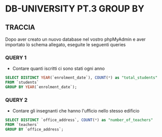 # DB-UNIVERSITY PT.3 GROUP BY

## TRACCIA

Dopo aver creato un nuovo database nel vostro phpMyAdmin e aver importato lo schema allegato, eseguite le seguenti queries

### QUERY 1

- Contare quanti iscritti ci sono stati ogni anno

```sql
SELECT DISTINCT YEAR(`enrolment_date`), COUNT(*) as "total_students"
FROM `students`
GROUP BY YEAR(`enrolment_date`);
```

### QUERY 2

- Contare gli insegnanti che hanno l'ufficio nello stesso edificio

```sql
SELECT DISTINCT `office_address`, COUNT(*) as "number_of_teachers"
FROM `teachers`
GROUP BY `office_address`;
```
